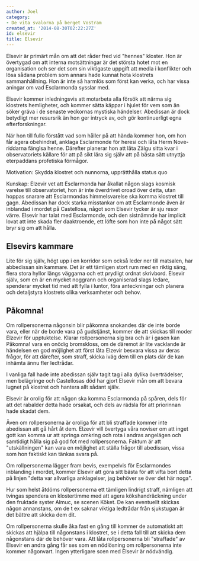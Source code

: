 ```yaml
---
author: Joel
category:
- De vita svalorna på berget Vostram
created_at: '2014-08-30T02:22:27Z'
id: elsevir
title: Elsevir
---
```

Elsevir är primärt mån om att det råder fred vid "hennes" kloster. Hon är övertygad om att interna motsättningar är det största hotet mot en organisation och ser det som sin viktigaste uppgift att medla i konflikter och lösa sådana problem som annars hade kunnat hota klostrets sammanhållning. Hon är inte så harmlös som först kan verka, och har vissa aningar om vad Esclarmonda sysslar med.

Elsevir kommer inledningsvis att motarbeta alla försök att närma sig klostrets hemligheter, och kommer sätta käppar i hjulet för vem som än söker gräva i de senaste veckornas mystiska händelser. Abedissan är dock betydligt mer resursrik än hon ger intryck av, och gör kontinuerligt egna efterforskningar.

När hon till fullo förstått vad som håller på att hända kommer hon, om hon får agera obehindrat, anklaga Esclarmonde för heresi och låta Herm Nove-riddarna fänglsa henne. Därefter planerar hon att låta Zälgu sitta kvar i observatoriets källare för att på sikt lära sig själv att på bästa sätt utnyttja eterpaddans profetiska förmågor.

Motivation: Skydda klostret och nunnorna, upprätthålla status quo

Kunskap: Elzevir vet att Esclarmonda har åkallat någon slags kosmisk varelse till observatoriet, hon är inte överdrivet oroad över detta, utan hoppas snarare att Esclarmondas himmelsvarelse ska komma klostret till gagn. Abedissan har dock starka misstankar om att Esclarmonde även är inblandad i mordet på Castellosa, något som Elsevir tycker är sju resor värre. Elsevir har talat med Esclarmonde, och den sistnämnde har implicit lovat att inte skada fler daaktroende, ett löfte som hon inte på något sätt bryr sig om att hålla.

## Elsevirs kammare

Lite för sig själv, högt upp i en korridor som också leder ner till matsalen, har abbedissan sin kammare. Det är ett tämligen stort rum med en riktig säng, flera stora hyllor längs väggarna och ett prydligt ordnat skrivbord. Elsevir själv, som en är en mycket noggrann och organiserad slags ledare, spenderar mycket tid med att fylla i luntor, föra anteckningar och planera och detaljstyra klostrets olika verksamheter och behov.

## Påkomna!

Om rollpersonerna någonsin blir påkomna snokandes där de inte borde vara, eller när de borde vara på gudstjänst, kommer de att skickas till moder Elzevir för upptuktelse. Klarar rollpersonerna sig bra och är i gasen kan Påkomna! vara en onödig bromskloss, om de däremot är lite vacklande är händelsen en god möjlighet att först låta Elzevir besvara vissa av deras frågor, för att därefter, som straff, skicka iväg dem till en plats där de kan inhämta ännu fler ledtrådar.

I vanliga fall hade inte abedissan själv tagit tag i alla dylika överträdelser, men belägringe och Castellosas död har gjort Elsevir mån om att bevara lugnet på klostret och hantera allt sådant själv.

Elsevir är orolig för att någon ska komma Esclarmonda på spåren, dels för att det rabalder detta hade orsakat, och dels av rädsla för att priorinnan hade skadat dem.

Även om rollpersonerna är oroliga för att bli straffade kommer inte abedissan att gå hårt åt dem. Elzevir vill övertyga våra noviser om att inget gott kan komma ur att springa omkring och rota i andras angelägen och samtidigt hålla sig på god fot med rollpersonerna. Faktum är att "utskällningen" kan vara en möjlighet att ställa frågor till abedissan, vissa som hon faktiskt kan tänkas svara på.

Om rollpersonerna lägger fram bevis, exempelvis för Esclarmondes inblanding i mordet, kommer Elsevir att göra sitt bästa för att vifta bort detta på linjen "detta var allvarliga anklagelser, jag behöver se över det här noga".

Hur som helst åtdöms rollpersonerna ett tämligen lindrigt straff, nämligen att tvingas spendera en klostertimme med att agera kökshandräckning under den fruktade syster Almuc, se scenen Köket. De kan eventuellt skickas någon annanstans, om de t ex saknar viktiga ledtrådar från sjukstugan är det bättre att skicka dem dit.

Om rollpersonerna skulle åka fast en gång till kommer de automatiskt att skickas att hjälpa till någonstans i klostret, se i detta fall till att skicka dem någonstans där de behöver vara. Att låta rollpersonerna bli "straffade" av Elsevir en andra gång får ses som en nödlösning om rollpersonerna inte kommer någonvart. Ingen ytterligare scen med Elsevir är nödvändig.